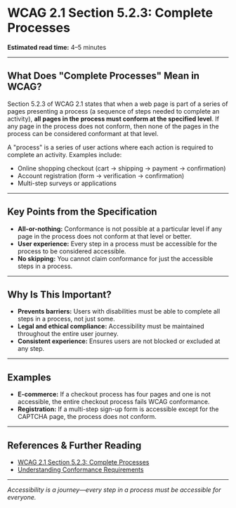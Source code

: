 <!--
title: 5.2.3 - Complete Processes
series: Making the Web Accessible for All
description: An in-depth explanation of WCAG 2.1 Section 5.2.3, Complete Processes—what it means, why it matters, and how to apply it.
keywords: wcag 5.2.3, complete processes, accessibility, web standards, conformance, process accessibility
image: WCAG-Series-5.2.3.png
imageAlt: Blue text on yellow background saying, "Web Content Accessibility Guidelines (WCAG) 5.2.3 Explained, Complete Processes"
status: published
date: 2025-07-08
excerpt: This section explains the requirement that all pages in a process must conform to WCAG at the specified level, not just individual pages.
previous: /wcag/WCAG-Guideline-5-2-2-Full-Pages-Explained, Guideline 5.2.2 - Full Pages
next: /wcag/WCAG-Guideline-5-2-4-Only-Accessibility-Supported-Ways-Explained, Guideline 5.2.4 - Only Accessibility-Supported Ways of Using Technologies
-->

# **WCAG 2.1 Section 5.2.3: Complete Processes**

**Estimated read time:** 4–5 minutes

---

## **What Does "Complete Processes" Mean in WCAG?**

Section 5.2.3 of WCAG 2.1 states that when a web page is part of a series of pages presenting a process (a sequence of steps needed to complete an activity), **all pages in the process must conform at the specified level**. If any page in the process does not conform, then none of the pages in the process can be considered conformant at that level.

A "process" is a series of user actions where each action is required to complete an activity. Examples include:

- Online shopping checkout (cart → shipping → payment → confirmation)
- Account registration (form → verification → confirmation)
- Multi-step surveys or applications

---

## **Key Points from the Specification**

- **All-or-nothing:** Conformance is not possible at a particular level if any page in the process does not conform at that level or better.
- **User experience:** Every step in a process must be accessible for the process to be considered accessible.
- **No skipping:** You cannot claim conformance for just the accessible steps in a process.

---

## **Why Is This Important?**

- **Prevents barriers:** Users with disabilities must be able to complete all steps in a process, not just some.
- **Legal and ethical compliance:** Accessibility must be maintained throughout the entire user journey.
- **Consistent experience:** Ensures users are not blocked or excluded at any step.

---

## **Examples**

- **E-commerce:** If a checkout process has four pages and one is not accessible, the entire checkout process fails WCAG conformance.
- **Registration:** If a multi-step sign-up form is accessible except for the CAPTCHA page, the process does not conform.

---

## **References & Further Reading**

- [WCAG 2.1 Section 5.2.3: Complete Processes](https://www.w3.org/TR/WCAG21/#cc3)
- [Understanding Conformance Requirements](https://www.w3.org/WAI/WCAG21/Understanding/conformance#conformance-requirements)

---

_Accessibility is a journey—every step in a process must be accessible for everyone._
